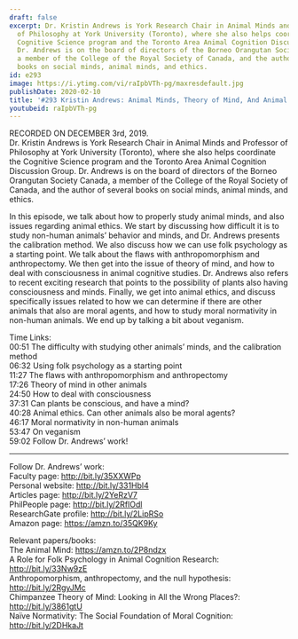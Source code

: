 ```yaml
---
draft: false
excerpt: Dr. Kristin Andrews is York Research Chair in Animal Minds and Professor
  of Philosophy at York University (Toronto), where she also helps coordinate the
  Cognitive Science program and the Toronto Area Animal Cognition Discussion Group.
  Dr. Andrews is on the board of directors of the Borneo Orangutan Society Canada,
  a member of the College of the Royal Society of Canada, and the author of several
  books on social minds, animal minds, and ethics.
id: e293
image: https://i.ytimg.com/vi/raIpbVTh-pg/maxresdefault.jpg
publishDate: 2020-02-10
title: '#293 Kristin Andrews: Animal Minds, Theory of Mind, And Animal Ethics'
youtubeid: raIpbVTh-pg
---
```

RECORDED ON DECEMBER 3rd, 2019.  
Dr. Kristin Andrews is York Research Chair in Animal Minds and Professor of Philosophy at York University (Toronto), where she also helps coordinate the Cognitive Science program and the Toronto Area Animal Cognition Discussion Group. Dr. Andrews is on the board of directors of the Borneo Orangutan Society Canada, a member of the College of the Royal Society of Canada, and the author of several books on social minds, animal minds, and ethics.

In this episode, we talk about how to properly study animal minds, and also issues regarding animal ethics. We start by discussing how difficult it is to study non-human animals’ behavior and minds, and Dr. Andrews presents the calibration method. We also discuss how we can use folk psychology as a starting point. We talk about the flaws with anthropomorphism and anthropectomy. We then get into the issue of theory of mind, and how to deal with consciousness in animal cognitive studies. Dr. Andrews also refers to recent exciting research that points to the possibility of plants also having consciousness and minds. Finally, we get into animal ethics, and discuss specifically issues related to how we can determine if there are other animals that also are moral agents, and how to study moral normativity in non-human animals. We end up by talking a bit about veganism.

Time Links:  
00:51  The difficulty with studying other animals’ minds, and the calibration method  
06:32  Using folk psychology as a starting point   
11:27  The flaws with anthropomorphism and anthropectomy   
17:26  Theory of mind in other animals  
24:50  How to deal with consciousness  
37:31  Can plants be conscious, and have a mind?  
40:28  Animal ethics. Can other animals also be moral agents?  
46:17  Moral normativity in non-human animals  
53:47  On veganism  
59:02  Follow Dr. Andrews’ work!

---

Follow Dr. Andrews’ work:  
Faculty page: http://bit.ly/35XXWPp  
Personal website: http://bit.ly/331Hbl4  
Articles page: http://bit.ly/2YeRzV7  
PhilPeople page: http://bit.ly/2RflOdl  
ResearchGate profile: http://bit.ly/2LipRSo  
Amazon page: https://amzn.to/35QK9Ky

Relevant papers/books:  
The Animal Mind: https://amzn.to/2P8ndzx  
A Role for Folk Psychology in Animal Cognition Research: http://bit.ly/33Nw9zE  
Anthropomorphism, anthropectomy, and the null hypothesis: http://bit.ly/2RgyJMc  
Chimpanzee Theory of Mind: Looking in All the Wrong Places?: http://bit.ly/3861gtU  
Naïve Normativity: The Social Foundation of Moral Cognition: http://bit.ly/2DHkaJt
